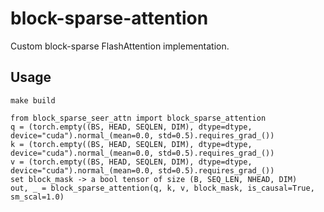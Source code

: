 # block-sparse-attention

Custom block-sparse FlashAttention implementation.

## Usage
```make build```

```
from block_sparse_seer_attn import block_sparse_attention
q = (torch.empty((BS, HEAD, SEQLEN, DIM), dtype=dtype, device="cuda").normal_(mean=0.0, std=0.5).requires_grad_())
k = (torch.empty((BS, HEAD, SEQLEN, DIM), dtype=dtype, device="cuda").normal_(mean=0.0, std=0.5).requires_grad_())
v = (torch.empty((BS, HEAD, SEQLEN, DIM), dtype=dtype, device="cuda").normal_(mean=0.0, std=0.5).requires_grad_())
set block_mask -> a bool tensor of size (B, SEQ_LEN, NHEAD, DIM) 
out, _ = block_sparse_attention(q, k, v, block_mask, is_causal=True, sm_scal=1.0)

```
